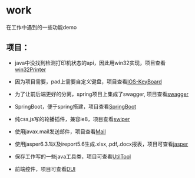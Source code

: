 # work
在工作中遇到的一些功能demo

## 项目：
* java中没找到检测打印机状态的api，因此用win32实现，项目查看[win32Printer](https://github.com/tobealeader/work/tree/master/win32Printer)

* 因为项目需要，pad上需要自定义键盘，项目查看[IOS-KeyBoard](https://github.com/tobealeader/work/tree/master/IOS-KeyBoard)

* 为了让前后端更好的分离，spring项目上集成了swagger, 项目查看[swagger](https://github.com/tobealeader/work/tree/master/swagger)

* SpringBoot，便于spring搭建，项目查看[SpringBoot](https://github.com/tobealeader/work/tree/master/SpringBoot)

* 纯css,js写的轮播插件，兼容ie8，项目查看[swiper](https://github.com/tobealeader/work/tree/master/swiper)

* 使用javax.mail发送邮件，项目查看[Mail](https://github.com/tobealeader/work/tree/master/Mail)

* 使用jasper6.3.1以及ireport5.6生成.xlsx,.pdf,.docx报表，项目可查看[jasper](https://github.com/tobealeader/work/tree/master/jasper)

* 保存工作写的一些java工具类，项目可查看[UtilTool](https://github.com/tobealeader/work/tree/master/UtilTool)

* 前端控件，项目可查看[DUI](https://github.com/tobealeader/work/tree/master/DUI)
